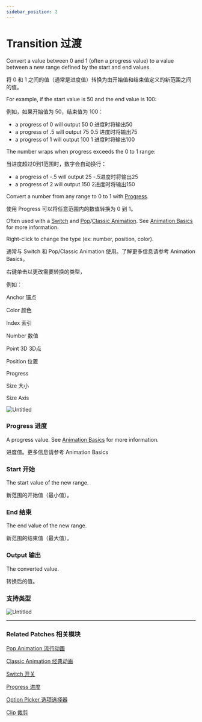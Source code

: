 ```yaml
---
sidebar_position: 2
---
```


# Transition 过渡

Convert a value between 0 and 1 (often a progress value) to a value between a new range defined by the start and end values.

将 0 和 1 之间的值（通常是进度值）转换为由开始值和结束值定义的新范围之间的值。

For example, if the start value is 50 and the end value is 100:

例如，如果开始值为 50，结束值为 100：

- a progress of 0 will output 50 0 进度时将输出50
- a progress of .5 will output 75 0.5 进度时将输出75
- a progress of 1 will output 100 1 进度时将输出100

The number wraps when progress exceeds the 0 to 1 range:

当进度超过0到1范围时，数字会自动换行：

- a progress of -.5 will output 25 -.5进度时将输出25
- a progress of 2 will output 150 2进度时将输出150

Convert a number from any range to 0 to 1 with [Progress](https://www.notion.so/Progress-9e7dae7cad624cd9a8666d13c8d56246).

使用 Progress 可以将任意范围内的数值转换为 0 到 1。

Often used with a [Switch](https://www.notion.so/Switch-bd684625ec8b4aaa9ff9b5ae3e396e86) and [Pop](https://www.notion.so/Pop-Animation-fa14e93b7f1a480f933420a19fa15fad)/[Classic Animation](https://www.notion.so/Classic-Animation-8996317e957c4b8893a175bd266112e5). See [Animation Basics](https://www.notion.so/cbf103e362354b7dbb0217e916ed392e) for more information.

Right-click to change the type (ex: number, position, color).

通常与 Switch 和 Pop/Classic Animation 使用。了解更多信息请参考 Animation Basics。

右键单击以更改需要转换的类型，

例如：

Anchor 锚点

Color 颜色

Index 索引

Number 数值

Point 3D 3D点

Position 位置

Progress

Size 大小

Size Axis

![Untitled](https://s3.us-west-2.amazonaws.com/secure.notion-static.com/5a22c3b2-2dbd-4bf5-8bd0-390008390589/Untitled.png?X-Amz-Algorithm=AWS4-HMAC-SHA256&X-Amz-Content-Sha256=UNSIGNED-PAYLOAD&X-Amz-Credential=AKIAT73L2G45EIPT3X45%2F20220602%2Fus-west-2%2Fs3%2Faws4_request&X-Amz-Date=20220602T182429Z&X-Amz-Expires=86400&X-Amz-Signature=c0266e99c76eaf9ffef86ebe3874d3c2333f0f2652bf5a26e6541d852e90808d&X-Amz-SignedHeaders=host&response-content-disposition=filename%20%3D%22Untitled.png%22&x-id=GetObject)

### Progress 进度

A progress value. See [Animation Basics](https://www.notion.so/cbf103e362354b7dbb0217e916ed392e) for more information.

进度值。更多信息请参考 Animation Basics

### Start 开始

The start value of the new range.

新范围的开始值（最小值）。

### End 结束

The end value of the new range.

新范围的结束值（最大值）。

### Output 输出

The converted value.

转换后的值。

### 支持类型

![Untitled](https://s3.us-west-2.amazonaws.com/secure.notion-static.com/6f87bb75-4730-45e3-93bf-10b0af47c241/Untitled.png?X-Amz-Algorithm=AWS4-HMAC-SHA256&X-Amz-Content-Sha256=UNSIGNED-PAYLOAD&X-Amz-Credential=AKIAT73L2G45EIPT3X45%2F20220602%2Fus-west-2%2Fs3%2Faws4_request&X-Amz-Date=20220602T182441Z&X-Amz-Expires=86400&X-Amz-Signature=0e96effbc4aeef7e3f193720c8394c5ff590958b491797a6e0b3a854332061b4&X-Amz-SignedHeaders=host&response-content-disposition=filename%20%3D%22Untitled.png%22&x-id=GetObject)

------

### Related Patches 相关模块

[Pop Animation 流行动画](https://www.notion.so/Pop-Animation-fa14e93b7f1a480f933420a19fa15fad)

[Classic Animation 经典动画](./../Animation/Classic%20Animation.md)

[Switch 开关](https://www.notion.so/Switch-bd684625ec8b4aaa9ff9b5ae3e396e86)

[Progress 进度](https://www.notion.so/Progress-9e7dae7cad624cd9a8666d13c8d56246)

[Option Picker 选项选择器](https://www.notion.so/Option-Picker-26fa02ba463b47be8b9c4098357d5dfb)

[Clip 裁剪](https://www.notion.so/Clip-a5ecb147ada6467e982695ba6670f474)
